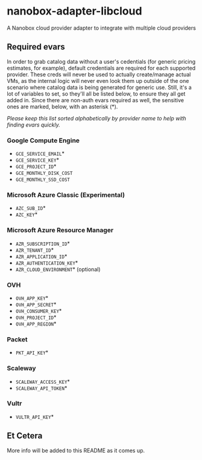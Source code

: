 # nanobox-adapter-libcloud
A Nanobox cloud provider adapter to integrate with multiple cloud providers

## Required evars
In order to grab catalog data without a user's cedentials (for generic pricing
estimates, for example), default credentials are required for each supported
provider. These creds will never be used to actually create/manage actual VMs,
as the internal logic will never even look them up outside of the one scenario
where catalog data is being generated for generic use. Still, it's a lot of
variables to set, so they'll all be listed below, to ensure they all get added
in. Since there are non-auth evars required as well, the sensitive ones are
marked, below, with an asterisk (\*).

_Please keep this list sorted alphabetically by provider name to help with
finding evars quickly._

### Google Compute Engine
-   `GCE_SERVICE_EMAIL`\*
-   `GCE_SERVICE_KEY`\*
-   `GCE_PROJECT_ID`\*
-   `GCE_MONTHLY_DISK_COST`
-   `GCE_MONTHLY_SSD_COST`

### Microsoft Azure Classic (Experimental)
-   `AZC_SUB_ID`\*
-   `AZC_KEY`\*

### Microsoft Azure Resource Manager
-   `AZR_SUBSCRIPTION_ID`\*
-   `AZR_TENANT_ID`\*
-   `AZR_APPLICATION_ID`\*
-   `AZR_AUTHENTICATION_KEY`\*
-   `AZR_CLOUD_ENVIRONMENT`\* (optional)

### OVH
-   `OVH_APP_KEY`\*
-   `OVH_APP_SECRET`\*
-   `OVH_CONSUMER_KEY`\*
-   `OVH_PROJECT_ID`\*
-   `OVH_APP_REGION`\*

### Packet
-   `PKT_API_KEY`\*

### Scaleway
-   `SCALEWAY_ACCESS_KEY`\*
-   `SCALEWAY_API_TOKEN`\*

### Vultr
-   `VULTR_API_KEY`\*

## Et Cetera
More info will be added to this README as it comes up.
